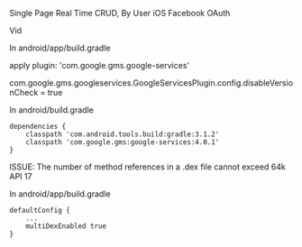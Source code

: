 Single Page Real Time CRUD,
By User
iOS
Facebook OAuth

Vid

In android/app/build.gradle

apply plugin: 'com.google.gms.google-services'

com.google.gms.googleservices.GoogleServicesPlugin.config.disableVersionCheck = true

In android/build.gradle

    dependencies {
        classpath 'com.android.tools.build:gradle:3.1.2'
        classpath 'com.google.gms:google-services:4.0.1'
    }

ISSUE: The number of method references in a .dex file cannot exceed 64k API 17

In android/app/build.gradle

    defaultConfig {
        ...
        multiDexEnabled true
    }
